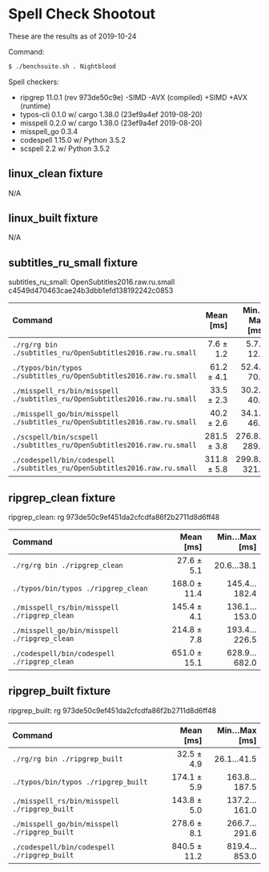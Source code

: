 
# Spell Check Shootout

These are the results as of 2019-10-24

Command:
```bash
$ ./benchsuite.sh . Nightblood
```


Spell checkers:
- ripgrep 11.0.1 (rev 973de50c9e) -SIMD -AVX (compiled) +SIMD +AVX (runtime)
- typos-cli 0.1.0 w/ cargo 1.38.0 (23ef9a4ef 2019-08-20)
- misspell 0.2.0 w/ cargo 1.38.0 (23ef9a4ef 2019-08-20)
- misspell_go 0.3.4
- codespell 1.15.0 w/ Python 3.5.2
- scspell 2.2 w/ Python 3.5.2

## linux_clean fixture

N/A

## linux_built fixture

N/A

## subtitles_ru_small fixture

subtitles_ru_small: OpenSubtitles2016.raw.ru.small c4549d470463cae24b3dbb1efd138192242c0853

| Command | Mean [ms] | Min…Max [ms] |
|:---|---:|---:|
| `./rg/rg bin ./subtitles_ru/OpenSubtitles2016.raw.ru.small` | 7.6 ± 1.2 | 5.7…12.0 |
| `./typos/bin/typos ./subtitles_ru/OpenSubtitles2016.raw.ru.small` | 61.2 ± 4.1 | 52.4…70.1 |
| `./misspell_rs/bin/misspell ./subtitles_ru/OpenSubtitles2016.raw.ru.small` | 33.5 ± 2.3 | 30.2…40.0 |
| `./misspell_go/bin/misspell ./subtitles_ru/OpenSubtitles2016.raw.ru.small` | 40.2 ± 2.6 | 34.1…46.1 |
| `./scspell/bin/scspell ./subtitles_ru/OpenSubtitles2016.raw.ru.small` | 281.5 ± 3.8 | 276.8…289.3 |
| `./codespell/bin/codespell ./subtitles_ru/OpenSubtitles2016.raw.ru.small` | 311.8 ± 5.8 | 299.8…321.8 |

## ripgrep_clean fixture

ripgrep_clean: rg 973de50c9ef451da2cfcdfa86f2b2711d8d6ff48

| Command | Mean [ms] | Min…Max [ms] |
|:---|---:|---:|
| `./rg/rg bin ./ripgrep_clean` | 27.6 ± 5.1 | 20.6…38.1 |
| `./typos/bin/typos ./ripgrep_clean` | 168.0 ± 11.4 | 145.4…182.4 |
| `./misspell_rs/bin/misspell ./ripgrep_clean` | 145.4 ± 4.1 | 136.1…153.0 |
| `./misspell_go/bin/misspell ./ripgrep_clean` | 214.8 ± 7.8 | 193.4…226.5 |
| `./codespell/bin/codespell ./ripgrep_clean` | 651.0 ± 15.1 | 628.9…682.0 |

## ripgrep_built fixture

ripgrep_built: rg 973de50c9ef451da2cfcdfa86f2b2711d8d6ff48

| Command | Mean [ms] | Min…Max [ms] |
|:---|---:|---:|
| `./rg/rg bin ./ripgrep_built` | 32.5 ± 4.9 | 26.1…41.5 |
| `./typos/bin/typos ./ripgrep_built` | 174.1 ± 5.9 | 163.8…187.5 |
| `./misspell_rs/bin/misspell ./ripgrep_built` | 143.8 ± 5.0 | 137.2…161.0 |
| `./misspell_go/bin/misspell ./ripgrep_built` | 278.6 ± 8.1 | 266.7…291.6 |
| `./codespell/bin/codespell ./ripgrep_built` | 840.5 ± 11.2 | 819.4…853.0 |

